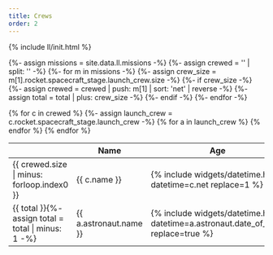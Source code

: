 ```yaml
---
title: Crews
order: 2
---
```

{% include ll/init.html %}

{%- assign missions = site.data.ll.missions -%}
{%- assign crewed = '' | split: '' -%}
{%- for m in missions -%}
  {%- assign crew_size = m[1].rocket.spacecraft_stage.launch_crew.size -%}
  {%- if crew_size -%}
    {%- assign crewed = crewed | push: m[1] | sort: 'net' | reverse -%}
    {%- assign total = total | plus: crew_size -%}
  {%- endif -%}
{%- endfor -%}

<table class='crew'>
  <thead>
    <tr>
      <th></th>
      <th>Name</th>
      <th>Age</th>
      <th>Role</th>
      <th>Nationality</th>
    </tr>
  </thead>
  <tbody>
  {% for c in crewed %}
    {%- assign launch_crew = c.rocket.spacecraft_stage.launch_crew -%}
    <tr class="blue">
      <td>{{ crewed.size | minus: forloop.index0 }}</td>
      <td style="text-align: left !important;"><span class="fg-secondary">{{ c.name }}</span></td>
      <td><span class="fg-secondary">{% include widgets/datetime.html datetime=c.net replace=1 %}</span></td>
      <td><code>{{ c.rocket.launcher_stage[0].launcher.serial_number }}</code></td>
      <td><code>{{ c.rocket.spacecraft_stage.spacecraft.serial_number }}</code></td>
    </tr>
    {% for a in launch_crew %}
    <tr class='{{ c.status.abbrev }}'>
      <td>{{ total }}{%- assign total = total | minus: 1 -%}</td>
      <td>{{ a.astronaut.name }}</td>
      <td>{% include widgets/datetime.html datetime=a.astronaut.date_of_birth replace=true %}</td>
      <td>{{ a.role.role }}</td>
      <td title="{{ a.astronaut.agency.name }}">{{ a.astronaut.nationality }}</td>
    </tr>
    {% endfor %}
  {% endfor %}
  </tbody>
</table>